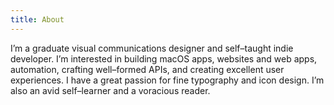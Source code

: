 ```yaml
---
title: About
---
```


I’m a graduate visual communications designer and self–taught indie developer. I’m interested in building macOS apps, websites and web apps, automation, crafting well–formed APIs, and creating excellent user experiences. I have a great passion for fine typography and icon design. I’m also an avid self–learner and a voracious reader.
